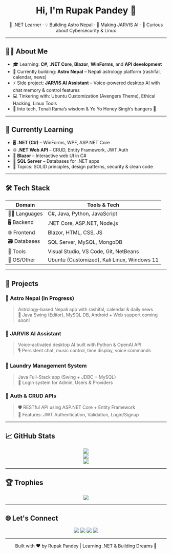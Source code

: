 <h1 align="center">Hi, I'm Rupak Pandey 👋</h1>
<p align="center">
  🚀 .NET Learner · 💡 Building Astro Nepal · 🤖 Making JARVIS AI · 🧠 Curious about Cybersecurity & Linux
</p>

---

## 🧑‍💻 About Me

- 🎓 Learning: **C#**, **.NET Core**, **Blazor**, **WinForms**, and **API development**
- 🔭 Currently building: **Astro Nepal** – Nepali astrology platform (rashifal, calendar, news)
- ⚡ Side project: **JARVIS AI Assistant** – Voice-powered desktop AI with chat memory & control features
- 💻 Tinkering with: Ubuntu Customization (Avengers Theme), Ethical Hacking, Linux Tools
- 🎵 Into tech, Tenali Rama’s wisdom & Yo Yo Honey Singh’s bangers 🤘

---

## 💼 Currently Learning

- 🖥️ **.NET (C#)** – WinForms, WPF, ASP.NET Core
- 🌐 **.NET Web API** – CRUD, Entity Framework, JWT Auth
- 🧱 **Blazor** – Interactive web UI in C#
- 💾 **SQL Server** – Databases for .NET apps
- 🧠 Topics: SOLID principles, design patterns, security & clean code

---

## 🛠️ Tech Stack

| Domain        | Tools & Tech |
|---------------|--------------|
| 🧑‍💻 Languages | C#, Java, Python, JavaScript |
| 🖥️ Backend     | .NET Core, ASP.NET, Node.js |
| 🌐 Frontend    | Blazor, HTML, CSS, JS |
| 🗃️ Databases   | SQL Server, MySQL, MongoDB |
| 🧰 Tools       | Visual Studio, VS Code, Git, NetBeans |
| 🧪 OS/Other    | Ubuntu (Customized), Kali Linux, Windows 11 |

---

## 🚀 Projects

### 🌌 Astro Nepal (In Progress)
> Astrology-based Nepali app with rashifal, calendar & daily news  
> 🔧 Java Swing (Editor), MySQL DB, Android + Web support coming soon!

### 🤖 JARVIS AI Assistant
> Voice-activated desktop AI built with Python & OpenAI API  
> 🎙️ Persistent chat, music control, time display, voice commands

### 🧺 Laundry Management System
> Java Full-Stack app (Swing + JDBC + MySQL)  
> 👤 Login system for Admin, Users & Providers

### 🔐 Auth & CRUD APIs
> 🛡️ RESTful API using ASP.NET Core + Entity Framework  
> 🧪 Features: JWT Authentication, Validation, Login/Signup

---

## 📈 GitHub Stats

<p align="center">
  <img src="https://github-readme-stats.vercel.app/api?username=rupak321&show_icons=true&theme=tokyonight" />
  <br/>
  <img src="https://github-readme-streak-stats.herokuapp.com?user=rupak321&theme=tokyonight" />
  <br/>
  <img src="https://github-readme-stats.vercel.app/api/top-langs/?username=rupak321&layout=compact&theme=tokyonight" />
</p>

---

## 🏆 Trophies

<p align="center">
  <img src="https://github-profile-trophy.vercel.app/?username=rupak321&theme=darkhub&no-frame=true&no-bg=true&margin-w=10" />
</p>

---

## 🌐 Let's Connect

<p align="center">
  <a href="mailto:rupakpandey431@gmail.com"><img src="https://img.shields.io/badge/-Email%201-D14836?style=for-the-badge&logo=gmail&logoColor=white" /></a>
  <a href="mailto:prupak556@gmail.com"><img src="https://img.shields.io/badge/-Email%202-D14836?style=for-the-badge&logo=gmail&logoColor=white" /></a>
  <a href="https://www.instagram.com/ru.pak361"><img src="https://img.shields.io/badge/-Instagram-E4405F?style=for-the-badge&logo=instagram&logoColor=white" /></a>
  <a href="https://www.linkedin.com/in/YOUR_LINKEDIN"><img src="https://img.shields.io/badge/-LinkedIn-0A66C2?style=for-the-badge&logo=linkedin&logoColor=white" /></a>
</p>

---

<p align="center">Built with ❤️ by Rupak Pandey | Learning .NET & Building Dreams 🚀</p>
